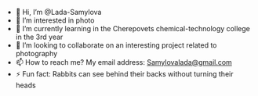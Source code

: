 - 👋 Hi, I’m @Lada-Samylova
- 👀 I’m interested in photo
- 🌱 I’m currently learning in the Cherepovets chemical-technology college in the 3rd year
- 💞️ I’m looking to collaborate on an interesting project related to photography
- 📫 How to reach me? My email address: Samylovalada@gmail.com
- ⚡ Fun fact: Rabbits can see behind their backs without turning their heads
  
<!---
Lada-Samylova/Lada-Samylova is a ✨ special ✨ repository because its `README.md` (this file) appears on your GitHub profile.
You can click the Preview link to take a look at your changes.
--->
